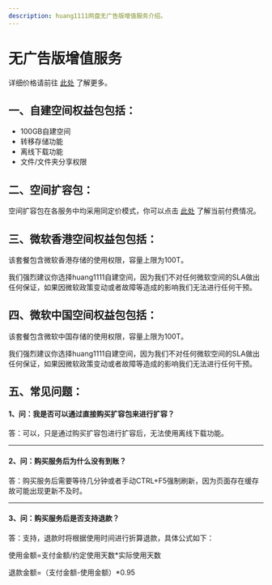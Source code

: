 ```yaml
---
description: huang1111网盘无广告版增值服务介绍。
---
```


# 无广告版增值服务

详细价格请前往 [此处](../huang1111-zi-jian-kong-jian/jia-ge-mo-shi.md) 了解更多。

## 一、自建空间权益包包括：

* 100GB自建空间
* 转移存储功能
* 离线下载功能
* 文件/文件夹分享权限



## 二、空间扩容包：

空间扩容包在各服务中均采用同定价模式，你可以点击 [此处](../huang1111-zi-jian-kong-jian/jia-ge-mo-shi.md#zi-jian-kong-jian-kuo-rong-bao-jia-ge) 了解当前付费情况。



## 三、微软香港空间权益包包括：

该套餐包含微软香港存储的使用权限，容量上限为100T。

我们强烈建议你选择huang1111自建空间，因为我们不对任何微软空间的SLA做出任何保证，如果因微软政策变动或者故障等造成的影响我们无法进行任何干预。



## 四、微软中国空间权益包包括：

该套餐包含微软中国存储的使用权限，容量上限为100T。

我们强烈建议你选择huang1111自建空间，因为我们不对任何微软空间的SLA做出任何保证，如果因微软政策变动或者故障等造成的影响我们无法进行任何干预。



## 五、常见问题：

#### 1、问：我是否可以通过直接购买扩容包来进行扩容？

答：可以，只是通过购买扩容包进行扩容后，无法使用离线下载功能。

***

#### 2、问：购买服务后为什么没有到账？

答：购买服务后需要等待几分钟或者手动CTRL+F5强制刷新，因为页面存在缓存故可能出现更新不及时。

***

#### 3、问：购买服务后是否支持退款？

答：支持，退款时将根据使用时间进行折算退款，具体公式如下：

使用金额=支付金额/约定使用天数\*实际使用天数

退款金额=（支付金额-使用金额）\*0.95
